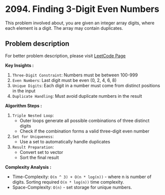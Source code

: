 # 2094. Finding 3-Digit Even Numbers

This problem involved about, you are given an integer array digits, where each element is a digit. The array may contain duplicates.

## Problem description

For better problem description, please visit [LeetCode Page](https://leetcode.com/problems/finding-3-digit-even-numbers/description/)

**Key Insights :**<br/>

1. `Three-Digit Constraint`: Numbers must be between 100-999
2. `Even Numbers`: Last digit must be even (0, 2, 4, 6, 8)
3. `Unique Digits`: Each digit in a number must come from distinct positions in the input
4. `Duplicate Handling`: Must avoid duplicate numbers in the result

**Algorithm Steps :**<br/>

1. `Triple Nested Loop`:
    - Outer loops generate all possible combinations of three distinct digits
    - Check if the combination forms a valid three-digit even number
2. `Set for Uniqueness`:
    - Use a set to automatically handle duplicates
3. `Result Preparation`:
    - Convert set to vector
    - Sort the final result

**Complexity Analysis :**<br/>

-   Time-Complexity: `O(n ^ 3) + O(n * log(n))` - where n is number of digits. Sorting required `O(n * log(n))` time complexity.
-   Space-Complexity: `O(n)` - set storage for unique numbers.
